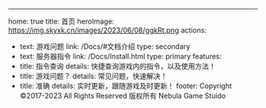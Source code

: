 ---
home: true
title: 首页
heroImage: https://img.skyxk.cn/images/2023/06/08/ggkRt.png
actions:
  - text: 游戏问题
    link: /Docs/#文档介绍
    type: secondary
  - text: 服务器指令
    link: /Docs/Install.html
    type: primary
features:
  - title: 指令查询
    details: 快捷查询游戏内的指令，以及使用方法！
  - title: 游戏问题？
    details: 常见问题，快速解决！
  - title: 准确
    details: 实时更新，跟随游戏及时更新！
footer: Copyright ©2017-2023  All Rights Reserved 版权所有 Nebula Game Stuido

